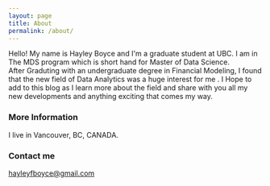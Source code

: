 ```yaml
---
layout: page
title: About
permalink: /about/
---
```


Hello! My name is Hayley Boyce and I'm a graduate student at UBC. I am in The MDS program which is short hand for Master of Data Science.  
After Graduting with an undergraduate degree in Financial Modeling, I found that the new field of Data Analytics was a huge interest for me . I Hope to add to this blog as I learn more about the field and share with you all my new developments and anything exciting that comes my way. 

### More Information

I live in Vancouver, BC, CANADA. 

### Contact me

[hayleyfboyce@gmail.com](mailto:hayleyfboyce@gmail.com)